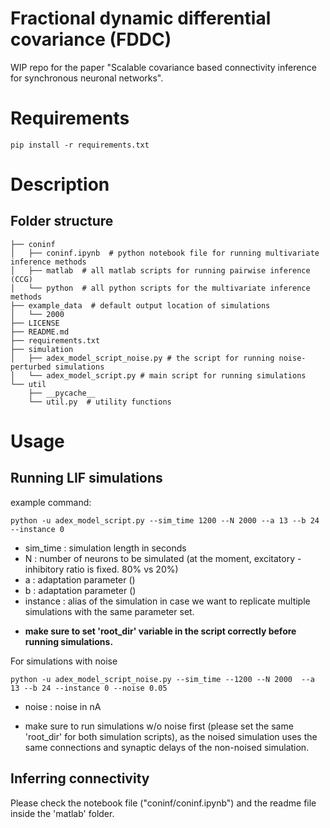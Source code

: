 # Fractional dynamic differential covariance (FDDC)
WIP repo for the paper "Scalable covariance based connectivity inference for synchronous neuronal networks".


# Requirements 

```
pip install -r requirements.txt
```


# Description
## Folder structure 
```
├── coninf 
│   ├── coninf.ipynb  # python notebook file for running multivariate inference methods
│   ├── matlab  # all matlab scripts for running pairwise inference (CCG) 
│   └── python  # all python scripts for the multivariate inference methods
├── example_data  # default output location of simulations
│   └── 2000 
├── LICENSE
├── README.md
├── requirements.txt
├── simulation
│   ├── adex_model_script_noise.py # the script for running noise-perturbed simulations
│   └── adex_model_script.py # main script for running simulations
└── util
    ├── __pycache__
    └── util.py  # utility functions 
```


# Usage

## Running LIF simulations 
example command: 

```
python -u adex_model_script.py --sim_time 1200 --N 2000 --a 13 --b 24 --instance 0  
```
* sim_time : simulation length in seconds
* N : number of neurons to be simulated (at the moment, excitatory - inhibitory ratio is fixed. 80% vs 20%)
* a : adaptation parameter ()
* b : adaptation parameter ()
* instance : alias of the simulation in case we want to replicate multiple simulations with the same parameter set. 

- **make sure to set 'root_dir' variable in the script correctly before running simulations.**


For simulations with noise 
```
python -u adex_model_script_noise.py --sim_time --1200 --N 2000  --a 13 --b 24 --instance 0 --noise 0.05 
```
* noise : noise in nA 

- make sure to run simulations w/o noise first (please set the same 'root_dir' for both simulation scripts), as the noised simulation uses the same connections and synaptic delays of the non-noised simulation. 


## Inferring connectivity 
Please check the notebook file ("coninf/coninf.ipynb") and the readme file inside the 'matlab' folder. 